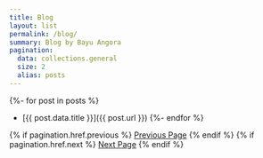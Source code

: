 ```yaml
---
title: Blog
layout: list
permalink: /blog/
summary: Blog by Bayu Angora
pagination:
  data: collections.general
  size: 2
  alias: posts
---
```


{%- for post in posts %}
- [{{ post.data.title }}]({{ post.url }})
{%- endfor %}

{% if pagination.href.previous %}
  <a href="{{pagination.href.previous}}">Previous Page</a>
{% endif %}
{% if pagination.href.next %}
  <a href="{{pagination.href.next}}">Next Page</a>
{% endif %}
